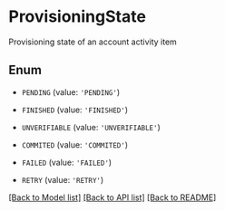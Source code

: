 # ProvisioningState

Provisioning state of an account activity item

## Enum

* `PENDING` (value: `'PENDING'`)

* `FINISHED` (value: `'FINISHED'`)

* `UNVERIFIABLE` (value: `'UNVERIFIABLE'`)

* `COMMITED` (value: `'COMMITED'`)

* `FAILED` (value: `'FAILED'`)

* `RETRY` (value: `'RETRY'`)

[[Back to Model list]](../README.md#documentation-for-models) [[Back to API list]](../README.md#documentation-for-api-endpoints) [[Back to README]](../README.md)


